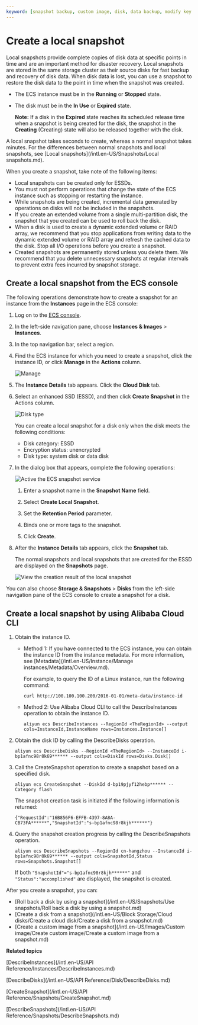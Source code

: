 ```yaml
---
keyword: [snapshot backup, custom image, disk, data backup, modify key files, rollback, backup, cloud disk]
---
```


# Create a local snapshot

Local snapshots provide complete copies of disk data at specific points in time and are an important method for disaster recovery. Local snapshots are stored in the same storage cluster as their source disks for fast backup and recovery of disk data. When disk data is lost, you can use a snapshot to restore the disk data to the point in time when the snapshot was created.

-   The ECS instance must be in the **Running** or **Stopped** state.
-   The disk must be in the **In Use** or **Expired** state.

    **Note:** If a disk in the **Expired** state reaches its scheduled release time when a snapshot is being created for the disk, the snapshot in the **Creating** \(Creating\) state will also be released together with the disk.


A local snapshot takes seconds to create, whereas a normal snapshot takes minutes. For the differences between normal snapshots and local snapshots, see [Local snapshots](/intl.en-US/Snapshots/Local snapshots.md).

When you create a snapshot, take note of the following items:

-   Local snapshots can be created only for ESSDs.
-   You must not perform operations that change the state of the ECS instance such as stopping or restarting the instance.
-   While snapshots are being created, incremental data generated by operations on disks will not be included in the snapshots.
-   If you create an extended volume from a single multi-partition disk, the snapshot that you created can be used to roll back the disk.
-   When a disk is used to create a dynamic extended volume or RAID array, we recommend that you stop applications from writing data to the dynamic extended volume or RAID array and refresh the cached data to the disk. Stop all I/O operations before you create a snapshot.
-   Created snapshots are permanently stored unless you delete them. We recommend that you delete unnecessary snapshots at regular intervals to prevent extra fees incurred by snapshot storage.

## Create a local snapshot from the ECS console

The following operations demonstrate how to create a snapshot for an instance from the **Instances** page in the ECS console:

1.  Log on to the [ECS console](https://ecs.console.aliyun.com).

2.  In the left-side navigation pane, choose **Instances & Images** \> **Instances**.

3.  In the top navigation bar, select a region.

4.  Find the ECS instance for which you need to create a snapshot, click the instance ID, or click **Manage** in the **Actions** column.

    ![Manage](https://static-aliyun-doc.oss-accelerate.aliyuncs.com/assets/img/en-US/4665319951/p9505.png)

5.  The **Instance Details** tab appears. Click the **Cloud Disk** tab.

6.  Select an enhanced SSD \(ESSD\), and then click **Create Snapshot** in the Actions column.

    ![Disk type](https://static-aliyun-doc.oss-accelerate.aliyuncs.com/assets/img/en-US/8734736061/p4530.png)

    You can create a local snapshot for a disk only when the disk meets the following conditions:

    -   Disk category: ESSD
    -   Encryption status: unencrypted
    -   Disk type: system disk or data disk
7.  In the dialog box that appears, complete the following operations:

    ![Active the ECS snapshot service](https://static-aliyun-doc.oss-accelerate.aliyuncs.com/assets/img/en-US/4665319951/p4550.png)

    1.  Enter a snapshot name in the **Snapshot Name** field.

    2.  Select **Create Local Snapshot**.

    3.  Set the **Retention Period** parameter.

    4.  Binds one or more tags to the snapshot.

    5.  Click **Create**.

8.  After the **Instance Details** tab appears, click the **Snapshot** tab.

    The normal snapshots and local snapshots that are created for the ESSD are displayed on the **Snapshots** page.

    ![View the creation result of the local snapshot](https://static-aliyun-doc.oss-accelerate.aliyuncs.com/assets/img/en-US/4665319951/p92973.png)


You can also choose **Storage & Snapshots** \> **Disks** from the left-side navigation pane of the ECS console to create a snapshot for a disk.

## Create a local snapshot by using Alibaba Cloud CLI

1.  Obtain the instance ID.

    -   Method 1: If you have connected to the ECS instance, you can obtain the instance ID from the instance metadata. For more information, see [Metadata](/intl.en-US/Instance/Manage instances/Metadata/Overview.md).

        For example, to query the ID of a Linux instance, run the following command:

        ```
        curl http://100.100.100.200/2016-01-01/meta-data/instance-id
        ```

    -   Method 2: Use Alibaba Cloud CLI to call the DescribeInstances operation to obtain the instance ID.

        ```
        aliyun ecs DescribeInstances --RegionId <TheRegionId> --output cols=InstanceId,InstanceName rows=Instances.Instance[]
        ```

2.  Obtain the disk ID by calling the DescribeDisks operation.

    ```
    aliyun ecs DescribeDisks --RegionId <TheRegionId> --InstanceId i-bp1afnc98r8k69****** --output cols=DiskId rows=Disks.Disk[]
    ```

3.  Call the CreateSnapshot operation to create a snapshot based on a specified disk.

    ```
    aliyun ecs CreateSnapshot --DiskId d-bp19pjyf12hebp****** --Category flash
    ```

    The snapshot creation task is initiated if the following information is returned:

    ```
    {"RequestId":"16B856F6-EFFB-4397-8A8A-CB73FA******","SnapshotId":"s-bp1afnc98r8kjh******"}
    ```

4.  Query the snapshot creation progress by calling the DescribeSnapshots operation.

    ```
    aliyun ecs DescribeSnapshots --RegionId cn-hangzhou --InstanceId i-bp1afnc98r8k69****** --output cols=SnapshotId,Status rows=Snapshots.Snapshot[]
    ```

    If both `"SnapshotId"="s-bp1afnc98r8kjh******"` and `"Status":"accomplished"` are displayed, the snapshot is created.


After you create a snapshot, you can:

-   [Roll back a disk by using a snapshot](/intl.en-US/Snapshots/Use snapshots/Roll back a disk by using a snapshot.md)
-   [Create a disk from a snapshot](/intl.en-US/Block Storage/Cloud disks/Create a cloud disk/Create a disk from a snapshot.md)
-   [Create a custom image from a snapshot](/intl.en-US/Images/Custom image/Create custom image/Create a custom image from a snapshot.md)

**Related topics**  


[DescribeInstances](/intl.en-US/API Reference/Instances/DescribeInstances.md)

[DescribeDisks](/intl.en-US/API Reference/Disk/DescribeDisks.md)

[CreateSnapshot](/intl.en-US/API Reference/Snapshots/CreateSnapshot.md)

[DescribeSnapshots](/intl.en-US/API Reference/Snapshots/DescribeSnapshots.md)

